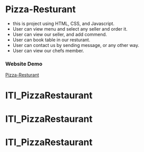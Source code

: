 # Pizza-Resturant
- this is project using HTML, CSS, and Javascript.
- User can view menu and select any seller and order it.
- User can view our seller, and add commend.
- User can book table in our resturant.
- User can contact us by sending message, or any other way.
- User can view our chefs member.

### Website Demo
[Pizza-Resturant](https://raw.githack.com/MernaHesham10/Pizza-Resturant/main/index.html)
# ITI_PizzaRestaurant
# ITI_PizzaRestaurant
# ITI_PizzaRestaurant
